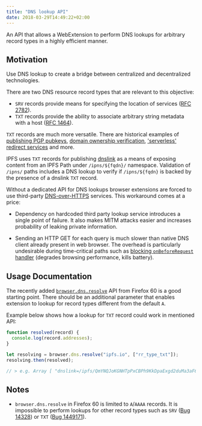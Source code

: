 ```yaml
---
title: "DNS lookup API"
date: 2018-03-29T14:49:22+02:00
---
```


An API that allows a WebExtension to perform DNS lookups for arbitrary record
types in a highly efficient manner.

## Motivation

Use DNS lookup to create a bridge between centralized and decentralized technologies.

There are two DNS resource record types that are relevant to this objective:

- `SRV` records provide means for specifying the location of services ([RFC 2782][2]).
- `TXT` records provide the ability to associate arbitrary string metadata with a host ([RFC 1464](https://tools.ietf.org/html/rfc1464)).

`TXT` records are much more versatile. There are historical examples of
[publishing PGP pubkeys][3], [domain ownership verification][4],
['serverless' redirect services][5] and more.

IPFS uses `TXT` records for publishing [dnslink][6] as a means of exposing content
from an IPFS Path under `/ipns/${fqdn}/` namespace. Validation of `/ipns/` paths
includes a DNS lookup to verify if `/ipns/${fqdn}` is backed by the presence of
a dnslink `TXT` record.

Without a dedicated API for DNS lookups browser extensions are forced to use
third-party [DNS-over-HTTPS][7] services.
This workaround comes at a price:

- Dependency on hardcoded third party lookup service introduces a single
  point of failure. It also makes MITM attacks easier and increases
  probability of leaking private information.

- Sending an HTTP GET for each query is much slower than native DNS client already
  present in web browser.
  The overhead is particularly undesirable during time-critical paths such as
  [blocking `onBeforeRequest` handler][8] (degrades browsing performance, kills battery).

## Usage Documentation

The recently added [`browser.dns.resolve`][1] API from Firefox 60 is a good starting point.
There should be an additional parameter that enables extension to lookup for
record types different from the default `A`.

Example below shows how a lookup for `TXT` record could work in mentioned API:

```js
function resolved(record) {
  console.log(record.addresses);
}

let resolving = browser.dns.resolve("ipfs.io", ["rr_type_txt"]);
resolving.then(resolved);

// > e.g. Array [ "dnslink=/ipfs/QmYNQJoKGNHTpPxCBPh9KkDpaExgd2duMa3aF6ytMpHdao" ]
```

## Notes

- `browser.dns.resolve` in Firefox 60 is limited to `A`/`AAAA` records.
  It is impossible to perform lookups for other record types such as `SRV` ([Bug 14328](https://bugzilla.mozilla.org/show_bug.cgi?id=14328)) or `TXT` ([Bug 1449171](https://bugzilla.mozilla.org/show_bug.cgi?id=1449171)).

[1]: https://developer.mozilla.org/en-US/Add-ons/WebExtensions/API/dns/resolve
[2]: https://www.ietf.org/rfc/rfc2782.txt
[3]: http://www.gushi.org/make-dns-cert/howto.html
[4]: https://support.google.com/a/answer/183895?hl=en
[5]: http://redirect.name/
[6]: https://ipfs.io/docs/examples/example-viewer/example#../websites/README.md
[7]: https://developers.google.com/speed/public-dns/docs/dns-over-https
[8]: https://developer.mozilla.org/en-US/Add-ons/WebExtensions/API/webRequest/onBeforeRequest
